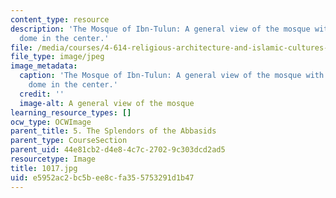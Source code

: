 ```yaml
---
content_type: resource
description: 'The Mosque of Ibn-Tulun: A general view of the mosque with the fountain
  dome in the center.'
file: /media/courses/4-614-religious-architecture-and-islamic-cultures-fall-2002/e5952ac2bc5bee8cfa355753291d1b47_1017.jpg
file_type: image/jpeg
image_metadata:
  caption: 'The Mosque of Ibn-Tulun: A general view of the mosque with the fountain
    dome in the center.'
  credit: ''
  image-alt: A general view of the mosque
learning_resource_types: []
ocw_type: OCWImage
parent_title: 5. The Splendors of the Abbasids
parent_type: CourseSection
parent_uid: 44e81cb2-d4e8-4c7c-2702-9c303dcd2ad5
resourcetype: Image
title: 1017.jpg
uid: e5952ac2-bc5b-ee8c-fa35-5753291d1b47
---
```

